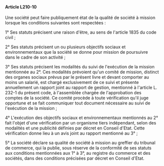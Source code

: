 #### Article L210-10

Une société peut faire publiquement état de la qualité de société à mission lorsque les conditions suivantes sont respectées :

1° Ses statuts précisent une raison d'être, au sens de l'article 1835 du code civil ;

2° Ses statuts précisent un ou plusieurs objectifs sociaux et environnementaux que la société se donne pour mission de poursuivre dans le cadre de son activité ;

3° Ses statuts précisent les modalités du suivi de l'exécution de la mission mentionnée au 2°. Ces modalités prévoient qu'un comité de mission, distinct des organes sociaux prévus par le présent livre et devant comporter au moins un salarié, est chargé exclusivement de ce suivi et présente annuellement un rapport joint au rapport de gestion, mentionné à l'article L. 232-1 du présent code, à l'assemblée chargée de l'approbation des comptes de la société. Ce comité procède à toute vérification qu'il juge opportune et se fait communiquer tout document nécessaire au suivi de l'exécution de la mission ;

4° L'exécution des objectifs sociaux et environnementaux mentionnés au 2° fait l'objet d'une vérification par un organisme tiers indépendant, selon des modalités et une publicité définies par décret en Conseil d'Etat. Cette vérification donne lieu à un avis joint au rapport mentionné au 3° ;

5° La société déclare sa qualité de société à mission au greffier du tribunal de commerce, qui la publie, sous réserve de la conformité de ses statuts aux conditions mentionnées aux 1° à 3°, au registre du commerce et des sociétés, dans des conditions précisées par décret en Conseil d'Etat.

